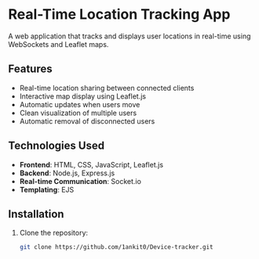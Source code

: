 # Real-Time Location Tracking App

A web application that tracks and displays user locations in real-time using WebSockets and Leaflet maps.

## Features

- Real-time location sharing between connected clients
- Interactive map display using Leaflet.js
- Automatic updates when users move
- Clean visualization of multiple users
- Automatic removal of disconnected users

## Technologies Used

- **Frontend**: HTML, CSS, JavaScript, Leaflet.js
- **Backend**: Node.js, Express.js
- **Real-time Communication**: Socket.io
- **Templating**: EJS

## Installation

1. Clone the repository:
   ```bash
   git clone https://github.com/1ankit0/Device-tracker.git
